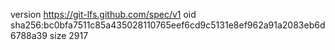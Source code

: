 version https://git-lfs.github.com/spec/v1
oid sha256:bc0bfa7511c85a435028110765eef6cd9c5131e8ef962a91a2083eb6d6788a39
size 2917

